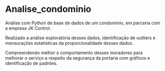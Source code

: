 # Analise_condominio
Análise com Python de base de dados de um condomínio, em parceria com a empresa JK Control.

Realizado a análise exploratória desses dados, identificação de outliers e mensurações estatísticas da proporcionalidade desses dados.

Compreendendo melhor o comportamento desses moradores para melhorar o serviço a respeito da segurança da portaria com gráficos e identificação de padrões.
